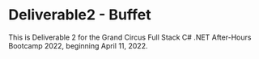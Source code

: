 # Deliverable2 - Buffet

This is Deliverable 2 for the Grand Circus Full Stack C# .NET After-Hours Bootcamp 2022, beginning April 11, 2022.
